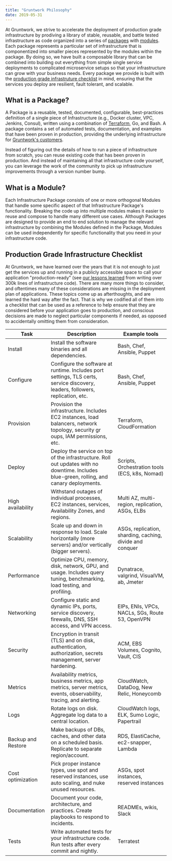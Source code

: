 ```yaml
---
title: "Gruntwork Philosophy"
date: 2019-05-31
---
```


At Gruntwork, we strive to accelerate the deployment of production grade infrastructure by prodiving a library of
stable, reusable, and battle tested infrastructure as code organized into a series of [packages](#what-is-a-package) with
[modules](#what-is-a-module). Each package represents a particular set of infrastructure that is componentized into
smaller pieces represented by the modules within the package. By doing so, we have built a composable library that can
be combined into building out everything from simple single service deployments to complicated microservice setups so
that your infrastructure can grow with your business needs. Every package we provide is built with the [production grade
infrastruture checklist](#production-grade-infrastructure-checklist) in mind, ensuring that the services you deploy are
resilient, fault tolerant, and scalable.


## <a name="what-is-a-package"></a>What is a Package?

A Package is a reusable, tested, documented, configurable, best-practices definition of a single piece of Infrastructure
(e.g., Docker cluster, VPC, Jenkins, Consul), written using a combination of [Terraform](https://www.terraform.io/), Go,
and Bash. A package contains a set of automated tests, documentation, and examples that have been proven in production,
providing the underlying infrastructure for [Gruntwork's customers](https://www.gruntwork.io/customers).

Instead of figuring out the details of how to run a piece of infrastructure from scratch, you can reuse existing code
that has been proven in production. And instead of maintaining all that infrastructure code yourself, you can leverage
the work of the community to pick up infrastructure improvements through a version number bump.


## <a name="what-is-a-module"></a>What is a Module?

Each Infrastructure Package consists of one or more orthogonal Modules that handle some specific aspect of that
Infrastructure Package's functionality. Breaking the code up into multiple modules makes it easier to reuse and
compose to handle many different use cases. Although Packages are designed to provide an end to end solution to manage
the relevant infrastructure by combining the Modules defined in the Package, Modules can be used independently for
specific functionality that you need in your infrastructure code.


## <a name="production-grade-infrastructure-checklist"></a>Production Grade Infrastructure Checklist

At Gruntwork, we have learned over the years that it is not enough to just get the services up and running in a publicly
accessible space to call your application "production-ready" (see [our lessons
learned](https://blog.gruntwork.io/5-lessons-learned-from-writing-over-300-000-lines-of-infrastructure-code-36ba7fadeac1)
from writing over 300k lines of infrastructure code). There are many more things to consider, and oftentimes many of
these considerations are missing in the deployment plan of applications. These topics come up as afterthoughts, and are
learned the hard way after the fact. That is why we codified all of them into a checklist that can be used as a
reference to help ensure that they are considered before your application goes to production, and conscious decisions
are made to neglect particular components if needed, as opposed to accidentally omitting them from consideration.

<!--
Edit the following table using https://www.tablesgenerator.com/markdown_tables. Start by pasting the table below in the
menu item File > Paste table data.
-->

| Task               | Description                                                                                                                               | Example tools                                            |
|--------------------|-------------------------------------------------------------------------------------------------------------------------------------------|----------------------------------------------------------|
| Install            | Install the software binaries and all dependencies.                                                                                       | Bash, Chef, Ansible, Puppet                              |
| Configure          | Configure the software at runtime. Includes port settings, TLS certs, service discovery, leaders, followers, replication, etc.            | Bash, Chef, Ansible, Puppet                              |
| Provision          |  Provision the infrastructure. Includes EC2 instances, load balancers, network topology, security gr oups, IAM permissions, etc.          | Terraform, CloudFormation                                |
| Deploy             | Deploy the service on top of the infrastructure. Roll out updates with no downtime. Includes blue-green, rolling, and canary deployments. | Scripts, Orchestration tools (ECS, k8s, Nomad)           |
| High availability  | Withstand outages of individual processes, EC2 instances, services, Availability Zones, and regions.                                      | Multi AZ, multi-region, replication, ASGs, ELBs          |
| Scalability        | Scale up and down in response to load. Scale horizontally (more servers) and/or vertically (bigger servers).                              | ASGs, replication, sharding, caching, divide and conquer |
| Performance        | Optimize CPU, memory, disk, network, GPU, and usage. Includes query tuning, benchmarking, load testing, and profiling.                    | Dynatrace, valgrind, VisualVM, ab, Jmeter                |
| Networking         | Configure static and dynamic IPs, ports, service discovery, firewalls, DNS, SSH access, and VPN access.                                   | EIPs, ENIs, VPCs, NACLs, SGs, Route 53, OpenVPN          |
| Security           | Encryption in transit (TLS) and on disk, authentication, authorization, secrets management, server hardening.                             | ACM, EBS Volumes, Cognito, Vault, CIS                    |
| Metrics            | Availability metrics, business metrics, app metrics, server metrics, events, observability, tracing, and alerting.                        | CloudWatch, DataDog, New Relic, Honeycomb                |
| Logs               | Rotate logs on disk. Aggregate log data to a central location.                                                                            | CloudWatch logs, ELK, Sumo Logic, Papertrail             |
| Backup and Restore | Make backups of DBs, caches, and other data on a scheduled basis. Replicate to separate region/account.                                   | RDS, ElastiCache, ec2-snapper, Lambda                    |
| Cost optimization  | Pick proper instance types, use spot and reserved instances, use auto scaling, and nuke unused resources.                                 | ASGs, spot instances, reserved instances                 |
| Documentation      | Document your code, architecture, and practices. Create playbooks to respond to incidents.                                                | READMEs, wikis, Slack                                    |
| Tests              | Write automated tests for your infrastructure code. Run tests after every commit and nightly.                                             | Terratest                                                |
